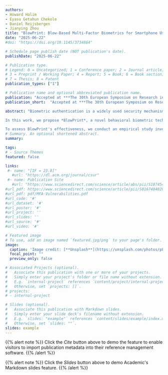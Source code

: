 ```yaml
---
authors:
- Howard Halim
- Eyasu Getahun Chekole
- Daniel Reijsbergen 
- Jianying Zhou
title: "BlowPrint: Blow-Based Multi-Factor Biometrics for Smartphone User Authentication"
date: "2025-06-22"
#doi: "https://doi.org/10.1145/3734864"

# Schedule page publish date (NOT publication's date).
publishDate: "2025-06-22"

# Publication type.
# Legend: 0 = Uncategorized; 1 = Conference paper; 2 = Journal article;
# 3 = Preprint / Working Paper; 4 = Report; 5 = Book; 6 = Book section;
# 7 = Thesis; 8 = Patent
publication_types: ["1"]

# Publication name and optional abbreviated publication name.
publication: "Accepted at ***The 30th European Symposium on Research in Computer Security (ESORICS'25)***, Springer"
publication_short:  "Accepted at ***The 30th European Symposium on Research in Computer Security (ESORICS'25)***, Springer"

abstract: "Biometric authentication is a widely used security mechanism that leverages unique physiological or behavioral characteristics to authenticate users. In multi-factor biometrics (MFB), multiple biometric modalities, e.g.,  physiological and behavioral biometrics, are integrated to mitigate the limitations inherent in single-factor biometric systems. The primary research challenge within MFB lies in identifying novel behavioral techniques capable of meeting critical criteria, including high accuracy, high usability,  non-invasiveness, resilience against spoofing and other known attacks, and low use of computational resources. Despite ongoing advancements, current behavioral biometric techniques often fall short of fulfilling one or more of these requirements. 

In this work, we propose *BlowPrint*, a novel behavioral biometric technique that allows us to authenticate users based on their phone blowing behaviors. In brief, we assume that the way users blow on a phone screen can produce distinctive acoustic patterns, which can serve as a unique behavioral biometric identifier for effective user identification or authentication. The acoustic features of blowing, such as differences in pattern, intensity, frequency, and timing, are unique to each person, making this technique highly accurate, non-invasive, and exceedingly robust against spoofing and other attacks. Moreover, it can be concurrently performed and seamlessly integrated with other physiological techniques, such as facial recognition, thereby enhancing usability. 

To assess BlowPrint's effectiveness, we conduct an empirical study involving 50 participants from whom we collect blow-acoustic and facial feature data in both sitting and standing modes. Subsequently, we compute the similarity scores of the blow-acoustic data using various time-series similarity algorithms, while we use a pretrained FaceNet-512 model for the facial recognition features. Finally, we combine the similarity scores of the two modalities through score-level fusion and compute the accuracy using a machine learning-based classifier. As a result, the proposed method demonstrates an accuracy of 99.35% for blow acoustics, 99.96% for facial recognition, and 99.82% for the combined approach. The experimental results demonstrate BlowPrint's high effectiveness in terms of authentication accuracy, spoofing attack resilience, usability, non-invasiveness, and other aspects."
# Summary. An optional shortened abstract.
summary: 

tags:
# - Source Themes
featured: false

links:
 #- name: "[IF = 23.8]"
   #url: "https://dl.acm.org/journal/csur"
 #- name: Publication Site
   #url: "https://www.sciencedirect.com/science/article/abs/pii/S1874548221000238"
#url_pdf: https://www.sciencedirect.com/science/article/pii/S0167404820301061
#url_pdf: pdf/MFA-Vulnerabilities.pdf
#url_code: '#'
#url_dataset: '#'
#url_poster: '#'
#url_project: ''
#url_slides: ''
#url_source: '#'
#url_video: '#'

# Featured image
# To use, add an image named `featured.jpg/png` to your page's folder. 
image:
  caption: 'Image credit: [**Unsplash**](https://unsplash.com/photos/pLCdAaMFLTE)'
  focal_point: ""
  preview_only: false

# Associated Projects (optional).
#   Associate this publication with one or more of your projects.
#   Simply enter your project's folder or file name without extension.
#   E.g. `internal-project` references `content/project/internal-project/index.md`.
#   Otherwise, set `projects: []`.
# projects:
# - internal-project

# Slides (optional).
#   Associate this publication with Markdown slides.
#   Simply enter your slide deck's filename without extension.
#   E.g. `slides: "example"` references `content/slides/example/index.md`.
#   Otherwise, set `slides: ""`.
slides: example
---
```


{{% alert note %}}
Click the *Cite* button above to demo the feature to enable visitors to import publication metadata into their reference management software.
{{% /alert %}}

{{% alert note %}}
Click the *Slides* button above to demo Academic's Markdown slides feature.
{{% /alert %}}
